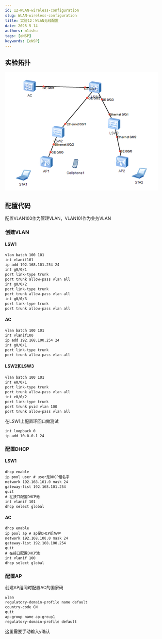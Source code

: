 ```yaml
---
id: 12-WLAN-wireless-configuration
slug: WLAN-wireless-configuration
title: 实验12：WLAN无线配置
date: 2025-5-14
authors: m1ishu
tags: [eNSP]
keywords: [eNSP]
---
```

## 实验拓扑

![1747236645577](image/12.WLAN无线配置/1747236645577.png)

## 配置代码

配置VLAN100作为管理VLAN，VLAN101作为业务VLAN

### 创建VLAN

#### LSW1

```
vlan batch 100 101
int vlanif101
ip add 192.168.101.254 24
int g0/0/1
port link-type trunk
port trunk allow-pass vlan all
int g0/0/2
port link-type trunk
port trunk allow-pass vlan all
int g0/0/3
port link-type trunk
port trunk allow-pass vlan all
```

#### AC

```
vlan batch 100 101
int vlanif100
ip add 192.168.100.254 24
int g0/0/1
port link-type trunk
port trunk allow-pass vlan all
```

#### LSW2和LSW3

```
vlan batch 100 101
int e0/0/1
port link-type trunk
port trunk allow-pass vlan all
int e0/0/2
port link-type trunk
port trunk pvid vlan 100
port trunk allow-pass vlan all
```

在LSW1上配置环回口做测试

```
int loopback 0
ip add 10.0.0.1 24
```

### 配置DHCP

#### LSW1

```
dhcp enable
ip pool user # user是DHCP组名字
network 192.168.101.0 mask 24
gateway-list 192.168.101.254
quit
# 在接口配置DHCP池
int vlanif 101
dhcp select global
```

#### AC

```
dhcp enable
ip pool ap # ap是DHCP组名字
network 192.168.100.0 mask 24
gateway-list 192.168.100.254
quit
# 在接口配置DHCP池
int vlanif 100
dhcp select global
```

### 配置AP

创建AP组同时配置AC的国家码

```
wlan
regulatory-domain-profile name default
country-code CN
quit
ap-group name ap-group1
regulatory-domain-profile default
```

这里需要手动输入y确认
